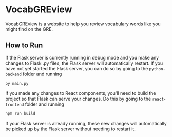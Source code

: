 # VocabGREview

VocabGREview is a website to help you review vocabulary words like you might find on the GRE.

## How to Run

If the Flask server is currently running in debug mode and you make any changes to Flask .py files, the Flask server will automatically restart.
If you have not yet started the Flask server, you can do so by going to the `python-backend` folder and running

```bash
py main.py
```

If you made any changes to React components, you'll need to build the project so that Flask can serve your changes.
Do this by going to the `react-frontend` folder and running

```bash
npm run build
```

If your Flask server is already running, these new changes will automatically be picked up by the Flask server without needing to restart it.
